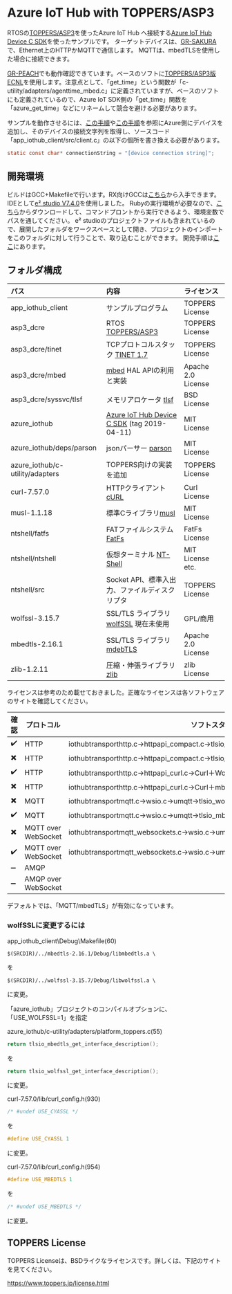 # Azure IoT Hub with TOPPERS/ASP3

RTOSの[TOPPERS/ASP3](https://www.toppers.jp/asp3-kernel.html)を使ったAzure IoT Hub へ接続する[Azure IoT Hub Device C SDK](https://github.com/Azure/azure-iot-sdk-c)を使ったサンプルです。
ターゲットデバイスは、[GR-SAKURA](http://gadget.renesas.com/ja/product/sakura.html)で、Ethernet上のHTTPかMQTTで通信します。 MQTTは、mbedTLSを使用した場合に接続できます。

[GR-PEACH](http://gadget.renesas.com/ja/product/peach.html)でも動作確認できています。ベースのソフトに[TOPPERS/ASP3版ECNL](http://dev.toppers.jp/trac_user/contrib/wiki/asp3_tinet_ecnl_rx)を使用します。注意点として、「get_time」という関数が「c-utility/adapters/agenttime_mbed.c」に定義されていますが、ベースのソフトにも定義されているので、Azure IoT SDK側の「get_time」関数を「azure_get_time」などにリネームして競合を避ける必要があります。

サンプルを動作させるには、[この手順](https://docs.microsoft.com/ja-jp/azure/iot-hub/quickstart-send-telemetry-c)や[この手順](https://github.com/ms-iotkithol-jp/IoTKitHoLV4)を参照にAzure側にデバイスを追加し、そのデバイスの接続文字列を取得し、ソースコード「app_iothub_client/src/client.c」の以下の個所を書き換える必要があります。

```c
static const char* connectionString = "[device connection string]";
```

## 開発環境

ビルドはGCC+Makefileで行います。RX向けGCCは[こちら](https://gcc-renesas.com/ja/rx-download-toolchains/)から入手できます。
IDEとして[e² studio V7.4.0](https://www.renesas.com/ja-jp/products/software-tools/tools/ide/e2studio.html)を使用しました。
Rubyの実行環境が必要なので、​[こちら](https://www.ruby-lang.org/ja/downloads/)からダウンロードして、コマンドプロントから実行できるよう、環境変数でパスを通してください。
e² studioのプロジェクトファイルも含まれているので、展開したフォルダをワークスペースとして開き、プロジェクトのインポートをこのフォルダに対して行うことで、取り込むことができます。
開発手順は[ここ](https://dev.toppers.jp/trac_user/contrib/wiki/azure_iot_hub)にあります。

## フォルダ構成

|パス|内容|ライセンス|
|:---|:---|:---|
|app_iothub_client|サンプルプログラム|TOPPERS License|
|asp3_dcre|RTOS [TOPPERS/ASP3](http://www.toppers.jp/asp3-kernel.html)|TOPPERS License|
|asp3_dcre/tinet|TCPプロトコルスタック [TINET 1.7](http://www.toppers.jp/tinet.html)|TOPPERS License|
|asp3_dcre/mbed|[​mbed](https://www.mbed.com/) HAL APIの利用と実装|Apache 2.0 License|
|asp3_dcre/syssvc/tlsf|メモリアロケータ [tlsf](https://github.com/mattconte/tlsf)|BSD License|
|azure_iothub|[Azure IoT Hub Device C SDK](https://github.com/Azure/azure-iot-sdk-c) (tag 2019-04-11)|MIT License|
|azure_iothub/deps/parson|jsonパーサー [parson](https://github.com/kgabis/parson)|MIT License|
|azure_iothub/c-utility/adapters|TOPPERS向けの実装を追加|TOPPERS License|
|curl-7.57.0|HTTPクライアント[cURL](https://curl.haxx.se/)|Curl License|
|musl-1.1.18|標準Cライブラリ[musl](http://www.musl-libc.org/)|MIT License|
|ntshell/fatfs|FATファイルシステム [FatFs](http://elm-chan.org/fsw/ff/00index_e.html)|FatFs License|
|ntshell/ntshell|仮想ターミナル [NT-Shell](https://www.cubeatsystems.com/ntshell/)|MIT License etc.|
|ntshell/src|Socket API、標準入出力、ファイルディスクリプタ|TOPPERS License|
|wolfssl-3.15.7|SSL/TLS ライブラリ [wolfSSL](https://www.wolfssl.com/) 現在未使用|GPL/商用|
|mbedtls-2.16.1|SSL/TLS ライブラリ [mdebTLS](https://tls.mbed.org/)|Apache 2.0 License|
|zlib-1.2.11|圧縮・伸張ライブラリ [zlib](https://www.zlib.net/)|zlib License|

ライセンスは参考のため載せておきました。正確なライセンスは各ソフトウェアのサイトを確認してください。

|確認|プロトコル|ソフトスタック|
|-|-|-|
|:heavy_check_mark:|HTTP|iothubtransporthttp.c→httpapi_compact.c→tlsio_wolfssl.c→socketio_berkeley.c|
|:heavy_multiplication_x:|HTTP|iothubtransporthttp.c→httpapi_compact.c→tlsio_mbedtls.c→socketio_berkeley.c|
|:heavy_check_mark:|HTTP|iothubtransporthttp.c→httpapi_curl.c→Curl＋WolfSSL|
|:heavy_multiplication_x:|HTTP|iothubtransporthttp.c→httpapi_curl.c→Curl＋mbedSSL|
|:heavy_multiplication_x:|MQTT|iothubtransportmqtt.c→wsio.c→umqtt→tlsio_wolfssl.c→socketio_berkeley.c|
|:heavy_check_mark:|MQTT|iothubtransportmqtt.c→wsio.c→umqtt→tlsio_mbedtls.c→socketio_berkeley.c|
|:heavy_multiplication_x:|MQTT over WebSocket|iothubtransportmqtt_websockets.c→wsio.c→umqtt→tlsio_wolfssl.c→socketio_berkeley.c|
|:heavy_check_mark:|MQTT over WebSocket|iothubtransportmqtt_websockets.c→wsio.c→umqtt→tlsio_mbedtls.c→socketio_berkeley.c|
|:heavy_minus_sign:|AMQP||
|:heavy_minus_sign:|AMQP over WebSocket||

デフォルトでは、「MQTT/mbedTLS」が有効になっています。

### wolfSSLに変更するには

app_iothub_client\Debug\Makefile(60)
```
$(SRCDIR)/../mbedtls-2.16.1/Debug/libmbedtls.a \
```
を
```
$(SRCDIR)/../wolfssl-3.15.7/Debug/libwolfssl.a \
```
に変更。

「azure_iothub」プロジェクトのコンパイルオプションに、「USE_WOLFSSL=1」を指定

azure_iothub/c-utility/adapters/platform_toppers.c(55)
```c
return tlsio_mbedtls_get_interface_description();
```
を
```c
return tlsio_wolfssl_get_interface_description();
```
に変更。

curl-7.57.0/lib/curl_config.h(930)
```c
/* #undef USE_CYASSL */
```
を
```c
#define USE_CYASSL 1
```
に変更。

curl-7.57.0/lib/curl_config.h(954)
```c
#define USE_MBEDTLS 1
```
を
```c
/* #undef USE_MBEDTLS */
```
に変更。

## TOPPERS License

TOPPERS Licenseは、BSDライクなライセンスです。詳しくは、下記のサイトを見てください。

https://www.toppers.jp/license.html
